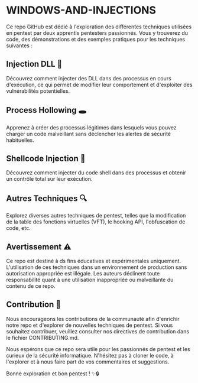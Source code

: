 # WINDOWS-AND-INJECTIONS

Ce repo GitHub est dédié à l'exploration des différentes techniques utilisées en pentest par deux apprentis pentesters passionnés. Vous y trouverez du code, des démonstrations et des exemples pratiques pour les techniques suivantes :

## Injection DLL 💉
Découvrez comment injecter des DLL dans des processus en cours d'exécution, ce qui permet de modifier leur comportement et d'exploiter des vulnérabilités potentielles.

## Process Hollowing 🕳️
Apprenez à créer des processus légitimes dans lesquels vous pouvez charger un code malveillant sans déclencher les alertes de sécurité habituelles.

## Shellcode Injection 🐚
Découvrez comment injecter du code shell dans des processus et obtenir un contrôle total sur leur exécution.

## Autres Techniques 🔍
Explorez diverses autres techniques de pentest, telles que la modification de la table des fonctions virtuelles (VFT), le hooking API, l'obfuscation de code, etc.

## Avertissement ⚠️
Ce repo est destiné à ds fins éducatives et expérimentales uniquement. L'utilisation de ces techniques dans un environnement de production sans autorisation appropriée est illégale. Les auteurs déclinent toute responsabilité quant à une utilisation inappropriée ou malveillante du contenu de ce repo.

## Contribution 🤝
Nous encourageons les contributions de la communauté afin d'enrichir notre repo et d'explorer de nouvelles techniques de pentest. Si vous souhaitez contribuer, veuillez consulter nos directives de contribution dans le fichier CONTRIBUTING.md.

Nous espérons que ce repo sera utile pour les passionnés de pentest et les curieux de la sécurité informatique. N'hésitez pas à cloner le code, à l'explorer et à nous faire part de vos commentaires et suggestions.

Bonne exploration et bon pentest ! ✨🔒
